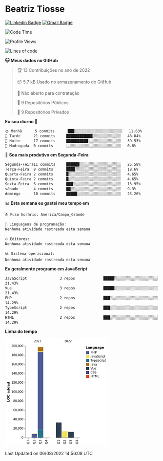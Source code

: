 # Beatriz **Tiosse**


[![Linkedin Badge](https://img.shields.io/badge/-Beatriz%20Tiosse-201B2D?style=flat-square&logo=Linkedin&logoColor=white&link=https://www.linkedin.com/in/beatriz-tiosse-terradas/)](https://www.linkedin.com/in/beatriz-tiosse-terradas/) 
[![Gmail Badge](https://img.shields.io/badge/-beatriz.terradas@gmail.com-201B2D?style=flat-square&logo=Gmail&logoColor=white&link=mailto:beatriz.terradas@gmail.com)](mailto:beatriz.terradas@gmail.com)


<!--START_SECTION:waka-->
![Code Time](http://img.shields.io/badge/Code%20Time-504%20hrs%202%20mins-blue)

![Profile Views](http://img.shields.io/badge/Visualizac%C3%B5es%20do%20perfil-0-blue)

![Lines of code](https://img.shields.io/badge/Desde%20o%20Hello%20World%20eu%20escrevi-266%20Thousand%20linhas%20de%20c%C3%B3digo-blue)

**🐱 Meus dados no GitHub** 

> 🏆 13 Contribuições no ano de 2022
 > 
> 📦 5.7 kB Usado no armazenamento do GitHub 
 > 
> 🚫 Não aberto para contratação
 > 
> 📜 9 Repositórios Públicos 
 > 
> 🔑 9 Repositórios Privados  
 > 
**Eu sou diurno 🐤** 

```text
🌞 Manhã      5 commits      ███░░░░░░░░░░░░░░░░░░░░░░   11.63% 
🌆 Tarde      21 commits     ████████████░░░░░░░░░░░░░   48.84% 
🌃 Noite      17 commits     ██████████░░░░░░░░░░░░░░░   39.53% 
🌙 Madrugada  0 commits      ░░░░░░░░░░░░░░░░░░░░░░░░░   0.0%

```
📅 **Sou mais produtivo em Segunda-Feira** 

```text
Segunda-Feira11 commits     ██████░░░░░░░░░░░░░░░░░░░   25.58% 
Terça-Feira  8 commits      ████░░░░░░░░░░░░░░░░░░░░░   18.6% 
Quarta-Feira 2 commits      █░░░░░░░░░░░░░░░░░░░░░░░░   4.65% 
Quinta-Feira 2 commits      █░░░░░░░░░░░░░░░░░░░░░░░░   4.65% 
Sexta-Feira  6 commits      ███░░░░░░░░░░░░░░░░░░░░░░   13.95% 
sábado       4 commits      ██░░░░░░░░░░░░░░░░░░░░░░░   9.3% 
domingo      10 commits     █████░░░░░░░░░░░░░░░░░░░░   23.26%

```


📊 **Esta semana eu gastei meu tempo em** 

```text
⌚︎ Fuso horário: America/Campo_Grande

💬 Linguagens de programação: 
Nenhuma atividade rastreada esta semana

🔥 Editores: 
Nenhuma atividade rastreada esta semana

💻 Sistema operacional: 
Nenhuma atividade rastreada esta semana

```

**Eu geralmente programo em JavaScript** 

```text
JavaScript               3 repos             █████░░░░░░░░░░░░░░░░░░░░   21.43% 
Vue                      3 repos             █████░░░░░░░░░░░░░░░░░░░░   21.43% 
PHP                      2 repos             ███░░░░░░░░░░░░░░░░░░░░░░   14.29% 
TypeScript               2 repos             ███░░░░░░░░░░░░░░░░░░░░░░   14.29% 
HTML                     2 repos             ███░░░░░░░░░░░░░░░░░░░░░░   14.29%

```


**Linha do tempo**

![Chart not found](https://raw.githubusercontent.com/beatriztiosse/beatriztiosse/master/charts/bar_graph.png) 


 Last Updated on 06/08/2022 14:56:08 UTC
<!--END_SECTION:waka-->
